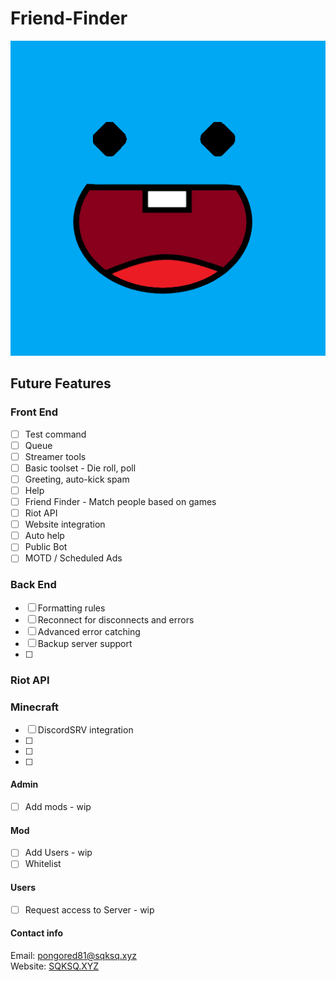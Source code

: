 # Friend-Finder
![FriendFinder.png](FriendFinder.png)  


## Future Features
### Front End
  - [ ] Test command
  - [ ] Queue
  - [ ] Streamer tools
  - [ ] Basic toolset - Die roll, poll
  - [ ] Greeting, auto-kick spam
  - [ ] Help
  - [ ] Friend Finder - Match people based on games
  - [ ] Riot API
  - [ ] Website integration
  - [ ] Auto help
  - [ ] Public Bot
  - [ ] MOTD / Scheduled Ads

### Back End
  - [ ] Formatting rules
  - [ ] Reconnect for disconnects and errors
  - [ ] Advanced error catching
  - [ ] Backup server support
  - [ ]


### Riot API



### Minecraft
  - [ ] DiscordSRV integration
  - [ ]
  - [ ]
  - [ ]


#### Admin
  - [ ] Add mods - wip

#### Mod
  - [ ] Add Users - wip
  - [ ] Whitelist 

#### Users
  - [ ] Request access to Server - wip





#### Contact info
Email: pongored81@sqksq.xyz  
Website: [SQKSQ.XYZ](sqksq.xyz)
